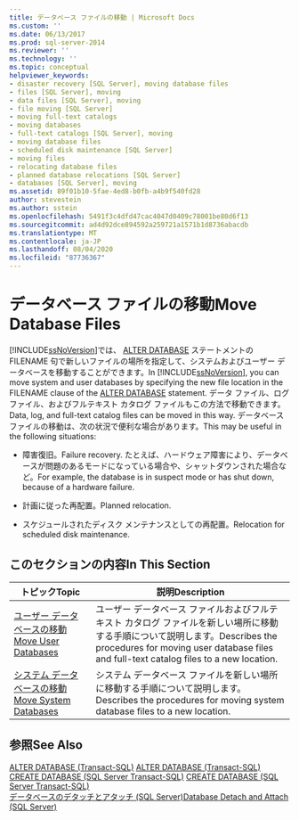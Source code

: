 ```yaml
---
title: データベース ファイルの移動 | Microsoft Docs
ms.custom: ''
ms.date: 06/13/2017
ms.prod: sql-server-2014
ms.reviewer: ''
ms.technology: ''
ms.topic: conceptual
helpviewer_keywords:
- disaster recovery [SQL Server], moving database files
- files [SQL Server], moving
- data files [SQL Server], moving
- file moving [SQL Server]
- moving full-text catalogs
- moving databases
- full-text catalogs [SQL Server], moving
- moving database files
- scheduled disk maintenance [SQL Server]
- moving files
- relocating database files
- planned database relocations [SQL Server]
- databases [SQL Server], moving
ms.assetid: 89f01b10-5fae-4ed8-b0fb-a4b9f540fd28
author: stevestein
ms.author: sstein
ms.openlocfilehash: 5491f3c4dfd47cac4047d0409c78001be80d6f13
ms.sourcegitcommit: ad4d92dce894592a259721a1571b1d8736abacdb
ms.translationtype: MT
ms.contentlocale: ja-JP
ms.lasthandoff: 08/04/2020
ms.locfileid: "87736367"
---
```

# <a name="move-database-files"></a><span data-ttu-id="e1096-102">データベース ファイルの移動</span><span class="sxs-lookup"><span data-stu-id="e1096-102">Move Database Files</span></span>
  <span data-ttu-id="e1096-103">[!INCLUDE[ssNoVersion](../../includes/ssnoversion-md.md)]では、 [ALTER DATABASE](/sql/t-sql/statements/alter-database-transact-sql) ステートメントの FILENAME 句で新しいファイルの場所を指定して、システムおよびユーザー データベースを移動することができます。</span><span class="sxs-lookup"><span data-stu-id="e1096-103">In [!INCLUDE[ssNoVersion](../../includes/ssnoversion-md.md)], you can move system and user databases by specifying the new file location in the FILENAME clause of the [ALTER DATABASE](/sql/t-sql/statements/alter-database-transact-sql) statement.</span></span> <span data-ttu-id="e1096-104">データ ファイル、ログ ファイル、およびフルテキスト カタログ ファイルもこの方法で移動できます。</span><span class="sxs-lookup"><span data-stu-id="e1096-104">Data, log, and full-text catalog files can be moved in this way.</span></span> <span data-ttu-id="e1096-105">データベース ファイルの移動は、次の状況で便利な場合があります。</span><span class="sxs-lookup"><span data-stu-id="e1096-105">This may be useful in the following situations:</span></span>  
  
-   <span data-ttu-id="e1096-106">障害復旧。</span><span class="sxs-lookup"><span data-stu-id="e1096-106">Failure recovery.</span></span> <span data-ttu-id="e1096-107">たとえば、ハードウェア障害により、データベースが問題のあるモードになっている場合や、シャットダウンされた場合など。</span><span class="sxs-lookup"><span data-stu-id="e1096-107">For example, the database is in suspect mode or has shut down, because of a hardware failure.</span></span>  
  
-   <span data-ttu-id="e1096-108">計画に従った再配置。</span><span class="sxs-lookup"><span data-stu-id="e1096-108">Planned relocation.</span></span>  
  
-   <span data-ttu-id="e1096-109">スケジュールされたディスク メンテナンスとしての再配置。</span><span class="sxs-lookup"><span data-stu-id="e1096-109">Relocation for scheduled disk maintenance.</span></span>  
  
## <a name="in-this-section"></a><span data-ttu-id="e1096-110">このセクションの内容</span><span class="sxs-lookup"><span data-stu-id="e1096-110">In This Section</span></span>  
  
|<span data-ttu-id="e1096-111">トピック</span><span class="sxs-lookup"><span data-stu-id="e1096-111">Topic</span></span>|<span data-ttu-id="e1096-112">説明</span><span class="sxs-lookup"><span data-stu-id="e1096-112">Description</span></span>|  
|-----------|-----------------|  
|[<span data-ttu-id="e1096-113">ユーザー データベースの移動</span><span class="sxs-lookup"><span data-stu-id="e1096-113">Move User Databases</span></span>](move-user-databases.md)|<span data-ttu-id="e1096-114">ユーザー データベース ファイルおよびフルテキスト カタログ ファイルを新しい場所に移動する手順について説明します。</span><span class="sxs-lookup"><span data-stu-id="e1096-114">Describes the procedures for moving user database files and full-text catalog files to a new location.</span></span>|  
|[<span data-ttu-id="e1096-115">システム データベースの移動</span><span class="sxs-lookup"><span data-stu-id="e1096-115">Move System Databases</span></span>](system-databases.md)|<span data-ttu-id="e1096-116">システム データベース ファイルを新しい場所に移動する手順について説明します。</span><span class="sxs-lookup"><span data-stu-id="e1096-116">Describes the procedures for moving system database files to a new location.</span></span>|  
  
## <a name="see-also"></a><span data-ttu-id="e1096-117">参照</span><span class="sxs-lookup"><span data-stu-id="e1096-117">See Also</span></span>  
 <span data-ttu-id="e1096-118">[ALTER DATABASE &#40;Transact-SQL&#41;](/sql/t-sql/statements/alter-database-transact-sql) </span><span class="sxs-lookup"><span data-stu-id="e1096-118">[ALTER DATABASE &#40;Transact-SQL&#41;](/sql/t-sql/statements/alter-database-transact-sql) </span></span>  
 <span data-ttu-id="e1096-119">[CREATE DATABASE &#40;SQL Server Transact-SQL&#41;](/sql/t-sql/statements/create-database-sql-server-transact-sql) </span><span class="sxs-lookup"><span data-stu-id="e1096-119">[CREATE DATABASE &#40;SQL Server Transact-SQL&#41;](/sql/t-sql/statements/create-database-sql-server-transact-sql) </span></span>  
 [<span data-ttu-id="e1096-120">データベースのデタッチとアタッチ &#40;SQL Server&#41;</span><span class="sxs-lookup"><span data-stu-id="e1096-120">Database Detach and Attach &#40;SQL Server&#41;</span></span>](database-detach-and-attach-sql-server.md)  
  
  
